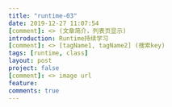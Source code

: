 ```yaml
---
title: "runtime-03"
date: 2019-12-27 11:07:54
[comment]: <> (文章简介，列表页显示)
introduction: Runtime持续学习
[comment]: <> [tagName1, tagName2] (搜索key)
tags: [runtime, class]
layout: post
project: false
[comment]: <> image url
feature: 
comments: true
---
```


